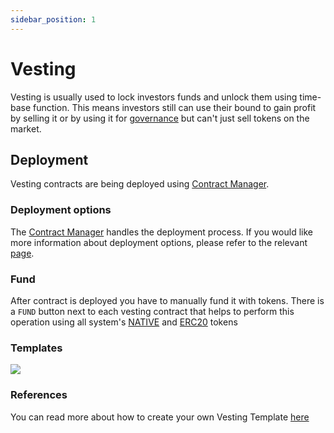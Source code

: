 ```yaml
---
sidebar_position: 1
---
```


# Vesting

Vesting is usually used to lock investors funds and unlock them using time-base function. This means investors still can
use their bound to gain profit by selling it or by using it for [governance](/admin/complex-mechanics/governance/)
but can't just sell tokens on the market.

## Deployment

Vesting contracts are being deployed using [Contract Manager](/admin/miscellaneous/contract-manager/).

### Deployment options

The [Contract Manager](/admin/miscellaneous/contract-manager/) handles the deployment process. If you would like more information about deployment options, please refer to the relevant [page](/admin/miscellaneous/contract-manager/vesting).

### Fund

After contract is deployed you have to manually fund it with tokens. There is a `FUND` button next to each vesting
contract that helps to perform this operation using all system's [NATIVE](/admin/category/native/)
and [ERC20](/admin/category/erc20/) tokens

### Templates

![](/img/vesting-schedule.png)

### References

You can read more about how to create your own Vesting
Template [here](https://docs.openzeppelin.com/contracts/4.x/api/finance#VestingWallet)


